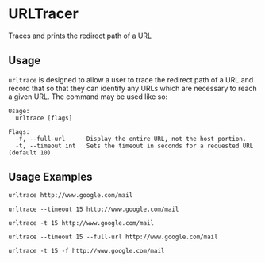 # URLTracer
Traces and prints the redirect path of a URL

## Usage
`urltrace` is designed to allow a user to trace the redirect path of a URL and record that so that they can identify any URLs which are necessary to reach a given URL. The command may be used like so:

```
Usage:
  urltrace [flags]

Flags:
  -f, --full-url      Display the entire URL, not the host portion.
  -t, --timeout int   Sets the timeout in seconds for a requested URL (default 10)
```

## Usage Examples
```
urltrace http://www.google.com/mail

urltrace --timeout 15 http://www.google.com/mail

urltrace -t 15 http://www.google.com/mail

urltrace --timeout 15 --full-url http://www.google.com/mail

urltrace -t 15 -f http://www.google.com/mail
```

